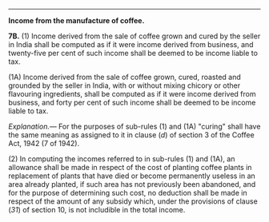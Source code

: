 ****

**Income from the manufacture of coffee.**

**7B.** (1) Income derived from the sale of coffee grown and cured by the seller in India shall be computed as if it were income derived from business, and twenty-five per cent of such income shall be deemed to be income liable to tax.

(1A) Income derived from the sale of coffee grown, cured, roasted and grounded by the seller in India, with or without mixing chicory or other flavouring ingredients, shall be computed as if it were income derived from business, and forty per cent of such income shall be deemed to be income liable to tax.

_Explanation.—_ For the purposes of sub-rules (1) and (1A) "curing" shall have the same meaning as assigned to it in clause (_d_) of section 3 of the Coffee Act, 1942 (7 of 1942).

(2) In computing the incomes referred to in sub-rules (1) and (1A), an allowance shall be made in respect of the cost of planting coffee plants in replacement of plants that have died or become permanently useless in an area already planted, if such area has not previously been abandoned, and for the purpose of determining such cost, no deduction shall be made in respect of the amount of any subsidy which, under the provisions of clause (_31_) of section 10, is not includible in the total income.